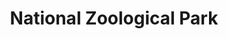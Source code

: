 ---
# This topic lives at
# https://digital.gov/topics/national-zoological-park

slug: "national-zoological-park"

# Topic Title
title: "National Zoological Park"

# description — keep it short and clear
summary: ""


# Weight
weight: 1

# For more information on managing topics,
# see https://github.com/GSA/digitalgov.gov/wiki
---